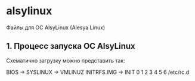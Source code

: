 # alsylinux
Файлы для ОС AlsyLinux (Alesya Linux)

## 1. Процесс запуска ОС AlsyLinux

Схематично загрузку можно представить так:

  BIOS
   ->
  SYSLINUX
   ->
  VMLINUZ
  INITRFS.IMG
   ->
  INIT 0 1 2 3 4 5 6
  /etc/rc.d

